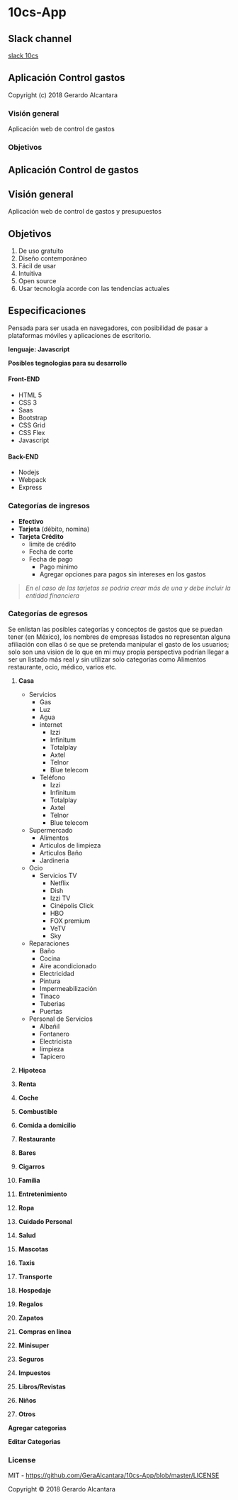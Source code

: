 # 10cs-App

## Slack  channel 
[slack 10cs](https://join.slack.com/t/10cs/shared_invite/enQtNDg2NDQ1ODkzNjAxLTNjOGJjYjM2MjZjOTk3MThjM2Y5ZTA4MGUwNDM2ZTdkMWY5ZTA3NjEzY2E2NmEyNDIzNTlmZWM3ZjE4ZDRmOTc)


## Aplicación Control gastos
Copyright (c) 2018 Gerardo Alcantara 



 

### Visión general
Aplicación web de control de gastos  

### Objetivos

## Aplicación Control de gastos
 

## Visión general
Aplicación web de control de gastos y presupuestos

## Objetivos
1. De uso gratuito 
2. Diseño contemporáneo
3. Fácil de usar 
4. Intuitiva 
5. Open source
6. Usar tecnología acorde con las tendencias actuales

## Especificaciones 
Pensada para ser usada en navegadores, con posibilidad de pasar a plataformas móviles y aplicaciones de escritorio.

**lenguaje: Javascript** 

**Posibles tegnologias para su desarrollo**

#### Front-END
  - HTML 5
  - CSS 3
  - Saas
  - Bootstrap 
  - CSS Grid
  - CSS Flex
  - Javascript

#### Back-END
  - Nodejs
  - Webpack
  - Express



### Categorías de ingresos

* **Efectivo**
* **Tarjeta** (débito, nomina)
* **Tarjeta Crédito**
    -  limite de crédito
    -  Fecha de corte
    -  Fecha de pago
       *  Pago minimo 
       *  Agregar opciones para pagos sin intereses en los gastos 

> *En el caso de las tarjetas se podría crear más de una y debe incluir la entidad financiera*
>

### Categorías de egresos
Se enlistan las posibles categorías y conceptos de gastos que se puedan tener (en México), los nombres de empresas listados no representan alguna afiliación con ellas ó se que se pretenda manipular el gasto de los usuarios; solo son una vision de lo que en mi muy propia perspectiva podrían llegar a ser un listado más real y sin utilizar solo categorías como Alimentos restaurante, ocio, médico, varios etc.  

1) **Casa**
   - Servicios
     *  Gas
     *  Luz
     *  Agua
     *  internet
        +  Izzi
        +  Infinitum 
        +  Totalplay 
        +  Axtel
        +  Telnor
        +  Blue telecom
     *  Teléfono
        +  Izzi
        +  Infinitum 
        +  Totalplay 
        +  Axtel
        +  Telnor
        +  Blue telecom
   - Supermercado
     *  Alimentos
     *  Articulos de limpieza
     *  Articulos Baño
     *  Jardineria
   - Ocio
     *  Servicios TV
        +  Netflix
        +  Dish 
        +  Izzi TV 
        +  Cinépolis Click
        +  HBO
        +  FOX premium
        +  VeTV
        +  Sky
   - Reparaciones
     *  Baño
     *  Cocina
     *  Aire acondicionado
     *  Electricidad
     *  Pintura
     *  Impermeabilización
     *  Tinaco
     *  Tuberias
     *  Puertas
   - Personal de Servicios
     *  Albañil
     *  Fontanero
     *  Electricista
     *  limpieza
     *  Tapicero
     
    
2) **Hipoteca**
3) **Renta**
4) **Coche**
5) **Combustible**
6) **Comida a domicilio**
7) **Restaurante**
8) **Bares**
9) **Cigarros**
10) **Familia**
11) **Entretenimiento**
12) **Ropa**
13) **Cuidado Personal**
14) **Salud**
15) **Mascotas**
16) **Taxis**
17) **Transporte**
18) **Hospedaje**
19) **Regalos**
20) **Zapatos**
21) **Compras en linea**
22) **Minisuper**
23) **Seguros**
24) **Impuestos**
25) **Libros/Revistas**
26) **Niños**
27) **Otros**

 **Agregar categorias**
 
 **Editar Categorias**

### License

MIT - <https://github.com/GeraAlcantara/10cs-App/blob/master/LICENSE>

Copyright &copy; 2018 Gerardo Alcantara 
